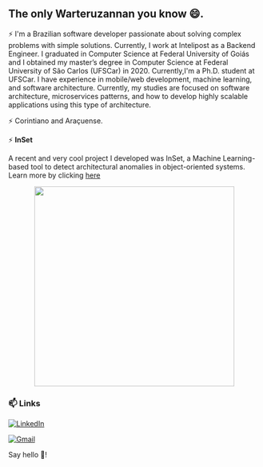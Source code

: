 ## The only Warteruzannan you know 😄.

⚡ I'm a Brazilian software developer passionate about solving complex problems with simple solutions. Currently, I work at Intelipost as a Backend Engineer. I graduated in Computer Science at Federal University of Goiás and  I obtained my master’s degree in Computer Science at Federal University of São Carlos (UFSCar) in 2020. Currently,I'm a Ph.D. student at UFSCar. I have experience in mobile/web development, machine learning, and software architecture.
Currently, my studies are focused on software architecture, microservices patterns, and how to develop highly scalable applications using this type of architecture.

⚡ Corintiano and Araçuense.

⚡ **InSet**

A recent and very cool project I developed was InSet, a Machine Learning-based tool to detect architectural anomalies in object-oriented systems. Learn more by clicking [here](http://inset-tool.github.io/)

<div style="width: 100%; display: flex; justify-content:center">
    <img src="https://media1.tenor.com/images/f093ad8ea5e22c39abf8a40438fbd4a3/tenor.gif?itemid=14366046" width="400px">

</div>

### 📫 Links

[![LinkedIn](https://img.shields.io/static/v1?label=&message=LinkedIn&color=blue&style=flat-square&logo=LinkedIn&logoColor=white)](https://www.linkedin.com/in/warteruzannan-soyer-cunha-459620b9/)

[![Gmail](https://img.shields.io/static/v1?label=&message=warteruzannan@gmail.com&color=red&style=flat-square&logo=Gmail&logoColor=white)](mailto:warteruzannan@gmail.com)


Say hello 🤔!

<!--
**warteruzannan/warteruzannan** is a ✨ _special_ ✨ repository because its `README.md` (this file) appears on your GitHub profile.

Here are some ideas to get you started:

- 🔭 I’m currently working on ...
- 🌱 I’m currently learning ...
- 👯 I’m looking to collaborate on ...
- 🤔 I’m looking for help with ...
- 💬 Ask me about ...
- 📫 How to reach me: ...
- 😄 Pronouns: ...
- ⚡ Fun fact: ...
-->
